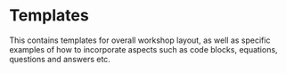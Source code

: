 
# Templates

This contains templates for overall workshop layout, as well as specific examples of how to incorporate aspects such as code blocks, equations, questions and answers etc.
